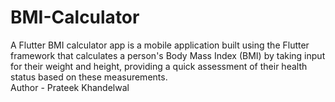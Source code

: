 # BMI-Calculator
A Flutter BMI calculator app is a mobile application built using the Flutter framework that calculates a person's Body Mass Index (BMI) by taking input for their weight and height, providing a quick assessment of their health status based on these measurements.
<br>
Author - Prateek Khandelwal
